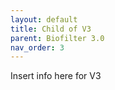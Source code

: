 ```yaml
---
layout: default
title: Child of V3
parent: Biofilter 3.0
nav_order: 3
---
```


Insert info here for V3